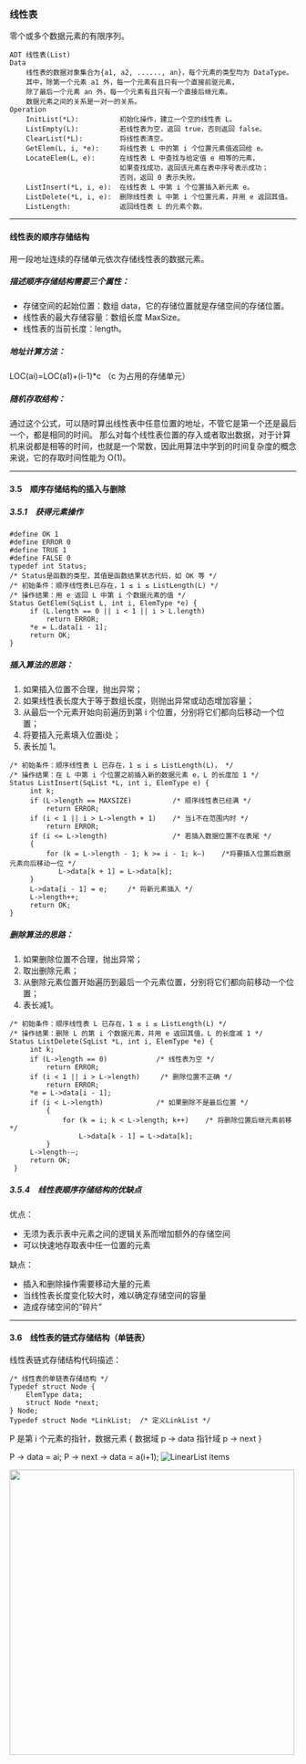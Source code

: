 ### 线性表
零个或多个数据元素的有限序列。
```
ADT 线性表(List) 
Data
    线性表的数据对象集合为{a1, a2, ......, an}，每个元素的类型均为 DataType。
    其中，除第一个元素 a1 外，每一个元素有且只有一个直接前驱元素，
    除了最后一个元素 an 外，每一个元素有且只有一个直接后继元素。
    数据元素之间的关系是一对一的关系。
Operation
    InitList(*L):          初始化操作，建立一个空的线性表 L。
    ListEmpty(L):          若线性表为空，返回 true，否则返回 false。
    ClearList(*L):         将线性表清空。
    GetElem(L, i, *e):     将线性表 L 中的第 i 个位置元素值返回给 e。
    LocateElem(L, e):      在线性表 L 中查找与给定值 e 相等的元素，
                           如果查找成功，返回该元素在表中序号表示成功；
                           否则，返回 0 表示失败。
    ListInsert(*L, i, e):  在线性表 L 中第 i 个位置插入新元素 e。
    ListDelete(*L, i, e):  删除线性表 L 中第 i 个位置元素，并用 e 返回其值。
    ListLength:            返回线性表 L 的元素个数。
```

---

#### 线性表的顺序存储结构
用一段地址连续的存储单元依次存储线性表的数据元素。

##### 描述顺序存储结构需要三个属性：
- 存储空间的起始位置：数组 data，它的存储位置就是存储空间的存储位置。
- 线性表的最大存储容量：数组长度 MaxSize。
- 线性表的当前长度：length。

##### 地址计算方法：
LOC(ai)=LOC(a1)+(i-1)*c （c 为占用的存储单元）

##### 随机存取结构：
通过这个公式，可以随时算出线性表中任意位置的地址，不管它是第一个还是最后一个，都是相同的时间。
那么对每个线性表位置的存入或者取出数据，对于计算机来说都是相等的时间，也就是一个常数，因此用算法中学到的时间复杂度的概念来说，它的存取时间性能为 O(1)。

---

#### 3.5　顺序存储结构的插入与删除

##### 3.5.1　获得元素操作
```
#define OK 1
#define ERROR 0
#define TRUE 1
#define FALSE 0
typedef int Status;
/* Status是函数的类型，其值是函数结果状态代码，如 OK 等 */
/* 初始条件：顺序线性表L已存在，1 ≤ i ≤ ListLength(L) */
/* 操作结果：用 e 返回 L 中第 i 个数据元素的值 */
Status GetElem(SqList L, int i, ElemType *e) {
     if (L.length == 0 || i < 1 || i > L.length)
         return ERROR;
     *e = L.data[i - 1];
     return OK;
}
```
##### 插入算法的思路：
1. 如果插入位置不合理，抛出异常；
2. 如果线性表长度大于等于数组长度，则抛出异常或动态增加容量；
3. 从最后一个元素开始向前遍历到第 i 个位置，分别将它们都向后移动一个位置；
4. 将要插入元素填入位置i处； 
5. 表长加 1。
```
/* 初始条件：顺序线性表 L 已存在，1 ≤ i ≤ ListLength(L)， */
/* 操作结果：在 L 中第 i 个位置之前插入新的数据元素 e，L 的长度加 1 */
Status ListInsert(SqList *L, int i, ElemType e) {
     int k;
     if (L->length == MAXSIZE)          /* 顺序线性表已经满 */
         return ERROR;
     if (i < 1 || i > L->length + 1)    /* 当i不在范围内时 */
         return ERROR;
     if (i <= L->length)                /* 若插入数据位置不在表尾 */
     {
         for (k = L->length - 1; k >= i - 1; k—)    /*将要插入位置后数据元素向后移动一位 */
            L->data[k + 1] = L->data[k];
     }
     L->data[i - 1] = e;     /* 将新元素插入 */
     L->length++;
     return OK;
}
```

##### 删除算法的思路：
1. 如果删除位置不合理，抛出异常；
2. 取出删除元素；
3. 从删除元素位置开始遍历到最后一个元素位置，分别将它们都向前移动一个位置；
4. 表长减1。
```
/* 初始条件：顺序线性表 L 已存在，1 ≤ i ≤ ListLength(L) */
/* 操作结果：删除 L 的第 i 个数据元素，并用 e 返回其值，L 的长度减 1 */
Status ListDelete(SqList *L, int i, ElemType *e) {
     int k;
     if (L->length == 0)            /* 线性表为空 */
         return ERROR;
     if (i < 1 || i > L->length)     /* 删除位置不正确 */
         return ERROR;
     *e = L->data[i - 1];
     if (i < L->length)             /* 如果删除不是最后位置 */
         {
             for (k = i; k < L->length; k++)    /* 将删除位置后继元素前移 */
                 L->data[k - 1] = L->data[k];
         }
     L->length-—;
     return OK;
 }
```
##### 3.5.4　线性表顺序存储结构的优缺点

优点：
- 无须为表示表中元素之间的逻辑关系而增加额外的存储空间
- 可以快速地存取表中任一位置的元素

缺点：
- 插入和删除操作需要移动大量的元素
- 当线性表长度变化较大时，难以确定存储空间的容量
- 造成存储空间的“碎片”

---

#### 3.6　线性表的链式存储结构（单链表）
线性表链式存储结构代码描述：
```
/* 线性表的单链表存储结构 */
Typedef struct Node {
    ElemType data;
    struct Node *next;
} Node;
Typedef struct Node *LinkList;  /* 定义LinkList */
```

P 是第 i 个元素的指针，数据元素
{
    数据域 p -> data
    指针域 p -> next
}

P -> data = ai;
P -> next -> data = a(i+1);
![LinearList items](../imgs/linearListItems.jpg)

<img src="../imgs/linearListItems.jpg" width="500" align=center />
